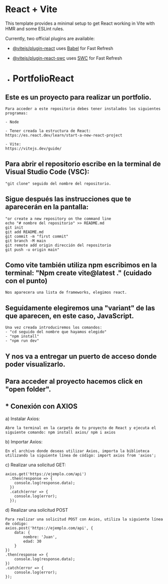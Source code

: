 # React + Vite

This template provides a minimal setup to get React working in Vite with HMR and some ESLint rules.

Currently, two official plugins are available:

- [@vitejs/plugin-react](https://github.com/vitejs/vite-plugin-react/blob/main/packages/plugin-react/README.md) uses [Babel](https://babeljs.io/) for Fast Refresh
- [@vitejs/plugin-react-swc](https://github.com/vitejs/vite-plugin-react-swc) uses [SWC](https://swc.rs/) for Fast Refresh

- # PortfolioReact
## Este es un proyecto para realizar un portfolio.
```
Para acceder a este repositorio debes tener instalados los siguientes programas: 

- Node

- Tener creada la estructura de React:
https://es.react.dev/learn/start-a-new-react-project

- Vite:
https://vitejs.dev/guide/
```


## Para abrir el repositorio escribe en la terminal de Visual  Studio Code (VSC):
```
"git clone" seguido del nombre del repositorio.
```




## Sigue después las instrucciones que te aparecerán en la pantalla:
```
"or create a new repository on the command line
echo "# nombre del repositorio" >> README.md
git init
git add README.md
git commit -m "first commit"
git branch -M main
git remote add origin dirección del repositorio
git push -u origin main"
```

## Como vite también utiliza npm escribimos en la terminal: "Npm create vite@latest ." (cuidado con el punto)

```
Nos aparecera una lista de frameworks, elegimos react.
```

## Seguidamente elegiremos una "variant" de las que aparecen, en este caso, JavaScript.

```
Una vez creada introduciremos los comandos:
- "cd seguido del nombre que hayamos elegido"
- "npm install"
- "npm run dev"
```

## Y nos va a entregar un puerto de acceso donde poder visualizarlo.


## Para acceder al proyecto hacemos click en "open folder".


## * Conexión con AXIOS

a) Instalar Axios:
```
Abre la terminal en la carpeta de tu proyecto de React y ejecuta el siguiente comando: npm install axios/ npm i axios
```
b) Importar Axios:
```
En el archivo donde deseas utilizar Axios, importa la biblioteca utilizando la siguiente línea de código: import axios from 'axios';
```
c) Realizar una solicitud GET:

```
axios.get('https://ejemplo.com/api')
  .then(response => {
    console.log(response.data);
  })
  .catch(error => {
    console.log(error);
  });
```
d) Realizar una solicitud POST

```
Para realizar una solicitud POST con Axios, utiliza la siguiente línea de código:
axios.post('https://ejemplo.com/api', {
    data: {
        nombre: 'Juan',
        edad: 30
    }
})
.then(response => {
    console.log(response.data);
})
.catch(error => {
    console.log(error);
});


